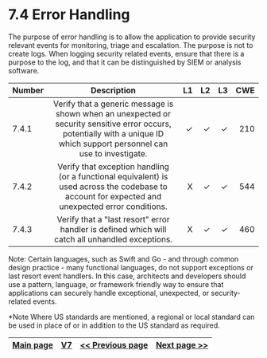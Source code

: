 # 7.4 Error Handling

The purpose of error handling is to allow the application to provide security relevant events for monitoring, triage and escalation. The purpose is not to create logs. When logging security related events, ensure that there is a purpose to the log, and that it can be distinguished by SIEM or analysis software.

| Number       | Description     | L1    		| L2         | L3 		   | CWE		|
| :------------- | :----------: | -----------: | -----------:|-----------:| -----------:|
| 7.4.1 | Verify that a generic message is shown when an unexpected or security sensitive error occurs, potentially with a unique ID which support personnel can use to investigate. | ✓	 | ✓   | ✓   | 210|
| 7.4.2 | Verify that exception handling (or a functional equivalent) is used across the codebase to account for expected and unexpected error conditions.    | X 	 | ✓   | ✓   | 544 |
| 7.4.3 | Verify that a "last resort" error handler is defined which will catch all unhandled exceptions.   | X	 | ✓   | ✓   | 460 |

Note: Certain languages, such as Swift and Go - and through common design practice - many functional languages, do not support exceptions or last resort event handlers. In this case, architects and developers should use a pattern, language, or framework friendly way to ensure that applications can securely handle exceptional, unexpected, or security-related events.


*Note
Where US standards are mentioned, a regional or local standard can be used in place of or in addition to the US standard as required.

[Main page](../README.md) | [V7](README.md) | [<< Previous page](v7.3_Log_Protection_Requirements.md) |  [Next page >>](../V8/README.md)
| --- | --- | --- | --- |
